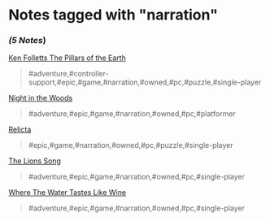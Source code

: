 # Notes tagged with "narration"

### _(5 Notes_)

[Ken Folletts The Pillars of the Earth](./../Ken%20Folletts%20The%20Pillars%20of%20the%20Earth.html)
> #adventure,#controller-support,#epic,#game,#narration,#owned,#pc,#puzzle,#single-player

[Night in the Woods](./../Night%20in%20the%20Woods.html)
> #adventure,#epic,#game,#narration,#owned,#pc,#platformer

[Relicta](./../Relicta.html)
> #epic,#game,#narration,#owned,#pc,#puzzle,#single-player

[The Lions Song](./../The%20Lions%20Song.html)
> #adventure,#epic,#game,#narration,#owned,#pc,#single-player

[Where The Water Tastes Like Wine](./../Where%20The%20Water%20Tastes%20Like%20Wine.html)
> #adventure,#epic,#game,#narration,#owned,#pc,#single-player


